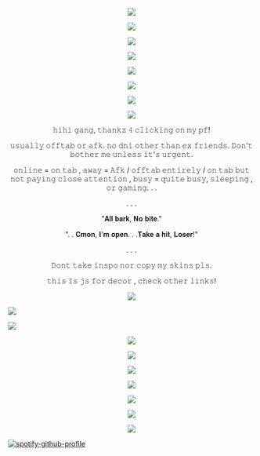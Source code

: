 <p align="center"><p align="center"><img src="https://files.catbox.moe/sw21qr.png"/></p    

 <p align="center">  <p align="center"><img src="https://files.catbox.moe/32o0mt.gif"/></p           
<p align="center"> <p align="center"><img src="https://files.catbox.moe/grezv6.webp"/></p    
<p align="center">
<p align="center"><img src="https://files.catbox.moe/gbpcjh.gif"/></p

<p align="center">

<p align="center"><img src="https://files.catbox.moe/0srknp.gif"/></p<p align="center"><p 

<p align="center"><img src="https://files.catbox.moe/gbpcjh.gif"/></p
                                                                    
<p align="center"> <p align="center"><img src="https://files.catbox.moe/14ab0k.gif"/></p 
                                                                                      
<p align="center"> <p align="center"><img src="https://files.catbox.moe/gbpcjh.gif"/></p 
<p align="center">
<p align="center">
𝚑𝚒𝚑𝚒 𝚐𝚊𝚗𝚐, 𝚝𝚑𝚊𝚗𝚔𝚣 𝟺 𝚌𝚕𝚒𝚌𝚔𝚒𝚗𝚐 𝚘𝚗 𝚖𝚢 𝚙𝚏! 

<p align="center"> 𝚞𝚜𝚞𝚊𝚕𝚕𝚢 𝚘𝚏𝚏𝚝𝚊𝚋 𝚘𝚛 𝚊𝚏𝚔.
𝚗𝚘 𝚍𝚗𝚒 𝚘𝚝𝚑𝚎𝚛 𝚝𝚑𝚊𝚗 𝚎𝚡 𝚏𝚛𝚒𝚎𝚗𝚍𝚜. 𝙳𝚘𝚗'𝚝 𝚋𝚘𝚝𝚑𝚎𝚛 𝚖𝚎 𝚞𝚗𝚕𝚎𝚜𝚜 𝚒𝚝'𝚜 𝚞𝚛𝚐𝚎𝚗𝚝. 

<p align="center"> 𝚘𝚗𝚕𝚒𝚗𝚎 = 𝚘𝚗 𝚝𝚊𝚋 , 𝚊𝚠𝚊𝚢 = 𝙰𝚏𝚔 / 𝚘𝚏𝚏𝚝𝚊𝚋 𝚎𝚗𝚝𝚒𝚛𝚎𝚕𝚢 / 𝚘𝚗 𝚝𝚊𝚋 𝚋𝚞𝚝 𝚗𝚘𝚝 𝚙𝚊𝚢𝚒𝚗𝚐 𝚌𝚕𝚘𝚜𝚎 𝚊𝚝𝚝𝚎𝚗𝚝𝚒𝚘𝚗 , 𝚋𝚞𝚜𝚢 = 𝚚𝚞𝚒𝚝𝚎 𝚋𝚞𝚜𝚢, 𝚜𝚕𝚎𝚎𝚙𝚒𝚗𝚐 , 𝚘𝚛 𝚐𝚊𝚖𝚒𝚗𝚐. . .  <p align="center"> 

<p align="center">
  . . .
<p align="center"> 

<p align="center"> "𝐀𝐥𝐥 𝐛𝐚𝐫𝐤, 𝐍𝐨 𝐛𝐢𝐭𝐞." <p align="center"> 

<p align="center"> 
". . 𝐂𝐦𝐨𝐧, 𝐈'𝐦 𝐨𝐩𝐞𝐧. . .𝐓𝐚𝐤𝐞 𝐚 𝐡𝐢𝐭, 𝐋𝐨𝐬𝐞𝐫!" <p align="center"> 

<p align="center">
  . . .
<p align="center">
  
<p align="center"> 
  
<p align="center"> 𝙳𝚘𝚗𝚝 𝚝𝚊𝚔𝚎 𝚒𝚗𝚜𝚙𝚘 𝚗𝚘𝚛 𝚌𝚘𝚙𝚢 𝚖𝚢 𝚜𝚔𝚒𝚗𝚜 𝚙𝚕𝚜.<p align="center">
    𝚝𝚑𝚒𝚜 𝙸𝚜 𝚓𝚜 𝚏𝚘𝚛 𝚍𝚎𝚌𝚘𝚛 , 𝚌𝚑𝚎𝚌𝚔 𝚘𝚝𝚑𝚎𝚛 𝚕𝚒𝚗𝚔𝚜!
<p align="center"> <p align="center"> 

<p align="center"><img src="https://files.catbox.moe/lwk6li.png"/></p       
                                                                    
<p align="center"><img src="https://files.catbox.moe/n3dfe8.gif"/></p

<p align="center"><img src="https://files.catbox.moe/lwk6li.png"/></p   
                                                                    
<p align="center">
                                                                                                
<p align="center"> <p align="center"><img src="https://files.catbox.moe/4tdqqw.png"/></p   
<p align="center">
<p align="center"><img src="https://files.catbox.moe/gbpcjh.gif"/></p 
<p align="center"> <p align="center"><img src="https://files.catbox.moe/wjd96x.png"/></p <p align="center">
<p align="center"> <p align="center"><img src="https://files.catbox.moe/gbpcjh.gif"/></p 

<p align="center"> <p align="center"><img src="https://files.catbox.moe/u5cffv.jpg"/></p

<p align="center"> <p align="center"><img src="https://files.catbox.moe/32o0mt.gif"/></p 


<p align="center"><p align="center"><img src="https://files.catbox.moe/sw21qr.png"/></p    

                                                                    
  [![spotify-github-profile](https://spotify-github-profile.kittinanx.com/api/view?uid=31wakv67kavo6wptxfixhbdnkwam&cover_image=true&theme=default&show_offline=false&background_color=121212&interchange=false)](https://github.com/kittinan/spotify-github-profile)
